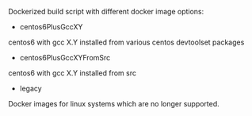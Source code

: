 
Dockerized build script with different docker image options:

* centos6PlusGccXY

centos6 with gcc X.Y installed from various centos devtoolset packages

* centos6PlusGccXYFromSrc

centos6 with gcc X.Y installed from src

* legacy

Docker images for linux systems which are no longer supported.